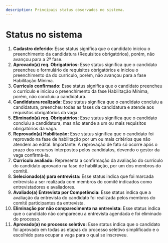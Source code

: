 ```yaml
---
description: Principais status observados no sistema.
---
```


# Status no sistema

1. **Cadastro deferido:** Esse status significa que o candidato iniciou o preenchimento da candidatura (Requisitos obrigatórios), porém, não avançou para a 2ª fase.&#x20;
2. **Aprovado(a) req. Obrigatórios:** Esse status significa que o candidato preencheu o formulário de requisitos obrigatórios e iniciou o preenchimento da do currículo, porém, não avançou para a fase Habilitação Mínima.&#x20;
3. **Currículo confirmado:** Esse status significa que o candidato preencheu o currículo e iniciou o preenchimento da fase Habilitação Mínima, porém, não concluiu a candidatura.&#x20;
4. **Candidatura realizada:** Esse status significa que o candidato concluiu a candidatura, preencheu todas as fases da candidatura e atende aos requisitos obrigatórios da vaga.&#x20;
5. **Eliminado(a) req. Obrigatórios:** Esse status significa que o candidato concluiu a candidatura, mas não atende a um ou mais requisitos obrigatórios da vaga.&#x20;
6. **Reprovado(a) Habilitação:** Esse status significa que o candidato foi reprovado na fase de habilitação por um ou mais critérios que não atendem ao edital. Importante: A reprovação de fato só ocorre após o prazo dos recursos interpostos pelos candidatos, devendo o gestor da vaga confirmá-la.&#x20;
7. **Currículo avaliado:** Representa a confirmação da avaliação do currículo do candidato aprovado na fase de habilitação, por um dos membros do comitê.&#x20;
8. **Selecionado(a) para entrevista:** Esse status indica que foi marcada entrevista a ser realizada com membros do comitê indicados como entrevistadores e avaliadores.&#x20;
9. **Avaliado(a) Entrevista por Competência:** Esse status indica que a avaliação da entrevista do candidato foi realizada pelos membros do comitê participantes da entrevista.&#x20;
10. **Eliminação por não comparecimento na entrevista:** Esse status indica que o candidato não compareceu a entrevista agendada e foi eliminado do processo.&#x20;
11. **Aprovado(a) no processo seletivo:** Esse status indica que o candidato foi aprovado em todas as etapas do processo seletivo simplificado e o escolhido para ocupar a vaga para o qual se inscreveu.
